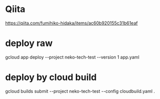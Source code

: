 # Qiita
https://qiita.com/fumihiko-hidaka/items/ac60b920155c31b61eaf

# deploy raw
gcloud app deploy --project neko-tech-test --version 1 app.yaml

# deploy by cloud build
gcloud builds submit --project neko-tech-test --config cloudbuild.yaml .
